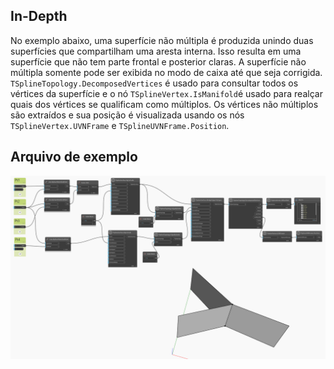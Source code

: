 ## In-Depth
No exemplo abaixo, uma superfície não múltipla é produzida unindo duas superfícies que compartilham uma aresta interna. Isso resulta em uma superfície que não tem parte frontal e posterior claras. A superfície não múltipla somente pode ser exibida no modo de caixa até que seja corrigida. `TSplineTopology.DecomposedVertices` é usado para consultar todos os vértices da superfície e o nó `TSplineVertex.IsManifold`é usado para realçar quais dos vértices se qualificam como múltiplos. Os vértices não múltiplos são extraídos e sua posição é visualizada usando os nós `TSplineVertex.UVNFrame` e `TSplineUVNFrame.Position`.


## Arquivo de exemplo

![Example](./Autodesk.DesignScript.Geometry.TSpline.TSplineVertex.IsManifold_img.jpg)

